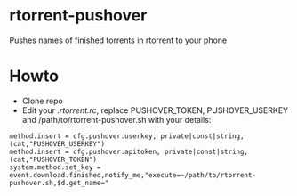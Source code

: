 rtorrent-pushover
=================

Pushes names of finished torrents in rtorrent to your phone

Howto
=====

* Clone repo
* Edit your *.rtorrent.rc*, replace PUSHOVER_TOKEN, PUSHOVER_USERKEY and /path/to/rtorrent-pushover.sh with your details:
```config
method.insert = cfg.pushover.userkey, private|const|string, (cat,"PUSHOVER_USERKEY")
method.insert = cfg.pushover.apitoken, private|const|string, (cat,"PUSHOVER_TOKEN")
system.method.set_key = event.download.finished,notify_me,"execute=~/path/to/rtorrent-pushover.sh,$d.get_name="
```

